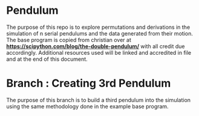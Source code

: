 # Pendulum

The purpose of this repo is to explore permutations and derivations in the simulation of n serial pendulums and the data generated from their motion. The base
program is copied from christian over at **https://scipython.com/blog/the-double-pendulum/** with all credit due accordingly. Additional resources used will be linked and accredited in file and at the end of this document.

# Branch : Creating 3rd Pendulum

The purpose of this branch is to build a third pendulum into the simulation using the same methodology done in the example base program. 

